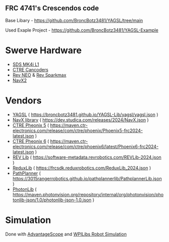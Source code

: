 ## FRC 4741's Crescendos code
Base Libary - https://github.com/BroncBotz3481/YAGSL/tree/main

Used Exaple Project - https://github.com/BroncBotz3481/YAGSL-Example

# Swerve Hardware
- [SDS MK4i L1](https://www.swervedrivespecialties.com/products/mk4i-swerve-module)
- [CTRE Cancoders](https://store.ctr-electronics.com/cancoder/)
- [Rev NEO](https://www.revrobotics.com/rev-21-1650/) & [Rev Sparkmax](https://www.revrobotics.com/rev-11-2158/)
- [NavX2](https://www.andymark.com/products/navx2-mxp-robotics-navigation-sensor)


# Vendors
- [YAGSL](https://github.com/BroncBotz3481/YAGSL/tree/main) ( https://broncbotz3481.github.io/YAGSL-Lib/yagsl/yagsl.json )
- [NavX library](https://pdocs.kauailabs.com/navx-mxp/software/roborio-libraries/java/) ( https://dev.studica.com/releases/2024/NavX.json )
- [CTRE Pheonix 5](https://v5.docs.ctr-electronics.com/en/stable/ch05a_CppJava.html#frc-c-java-add-phoenix) ( https://maven.ctr-electronics.com/release/com/ctre/phoenix/Phoenix5-frc2024-latest.json )
- [CTRE Pheonix 6](https://pro.docs.ctr-electronics.com/en/latest/docs/installation/installation.html) ( https://maven.ctr-electronics.com/release/com/ctre/phoenix6/latest/Phoenix6-frc2024-latest.json )
- [REV Lib](https://docs.revrobotics.com/sparkmax/software-resources/spark-max-api-information#c++-and-java) ( https://software-metadata.revrobotics.com/REVLib-2024.json )
- [ReduxLib](https://docs.reduxrobotics.com/reduxlib) ( https://frcsdk.reduxrobotics.com/ReduxLib_2024.json )
- [PathPlanner](https://github.com/mjansen4857/pathplanner/wiki/PathPlannerLib:-Installing) ( https://3015rangerrobotics.github.io/pathplannerlib/PathplannerLib.json )
- [PhotonLib](https://docs.photonvision.org/en/latest/docs/programming/photonlib/adding-vendordep.html) ( https://maven.photonvision.org/repository/internal/org/photonvision/photonlib-json/1.0/photonlib-json-1.0.json )

# Simulation
Done with [AdvantageScope](https://github.com/Mechanical-Advantage/AdvantageScope) and [WPILibs Robot Simulation](https://docs.wpilib.org/en/stable/docs/software/wpilib-tools/robot-simulation/introduction.html)

